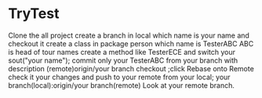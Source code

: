 # TryTest
Clone the all project
create a branch in local which name is your name and checkout it
create a class in package person which name is TesterABC
ABC is head of tour names
create a method like TesterECE and switch your sout("your name");
commit only your TesterABC from your branch with description
(remote)origin/your branch checkout ;click Rebase onto Remote
check it your changes and push to your remote from your local; your branch(local):origin/your branch(remote)
Look at your remote branch.
